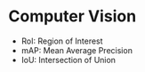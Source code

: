 # Computer Vision

+ RoI: Region of Interest
+ mAP: Mean Average Precision
+ IoU: Intersection of Union